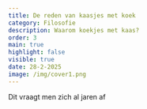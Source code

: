 ```yaml
---
title: De reden van kaasjes met koek
category: Filosofie
description: Waarom koekjes met kaas?
order: 3
main: true
highlight: false
visible: true
date: 28-2-2025
image: /img/cover1.png
---
```


Dit vraagt men zich al jaren af